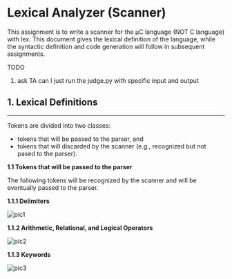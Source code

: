 # Lexical Analyzer (Scanner)


This assignment is to write a scanner for the μC language (NOT C language) with lex. This document gives the lexical definition
of the language, while the syntactic definition and code generation will follow in subsequent assignments.

TODO
1. ask TA can I just run the judge.py with specific input and output


## 1. Lexical Definitions
---

Tokens are divided into two classes:
  - tokens that will be passed to the parser, and
  - tokens that will discarded by the scanner (e.g., recognized but not pased to the parser).

**1.1 Tokens that will be passed to the parser**

The following tokens will be recognized by the scanner and will be eventually passed to the parser.

**1.1.1 Delimiters**

![pic1](https://user-images.githubusercontent.com/44123278/114821521-44b10e00-9df3-11eb-82c9-673ac0d82a42.PNG)

**1.1.2 Arithmetic, Relational, and Logical Operators**

![pic2](https://user-images.githubusercontent.com/44123278/114821581-585c7480-9df3-11eb-9bf6-29f2259eb6ad.PNG)

**1.1.3 Keywords**

![pic3](https://user-images.githubusercontent.com/44123278/114821606-64e0cd00-9df3-11eb-859c-c1c792a92c1a.PNG)



